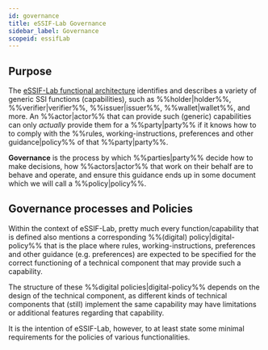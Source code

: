 ```yaml
---
id: governance
title: eSSIF-Lab Governance
sidebar_label: Governance
scopeid: essifLab
---
```


## Purpose
The [eSSIF-Lab functional architecture](functional-architecture) identifies and describes a variety of generic SSI functions (capabilities), such as %%holder|holder%%, %%verifier|verifier%%, %%issuer|issuer%%, %%wallet|wallet%%, and more. An %%actor|actor%% that can provide such (generic) capabilities can only _actually_ provide them for a %%party|party%% if it knows how to to comply with the %%rules, working-instructions, preferences and other guidance|policy%% of that %%party|party%%.

**Governance** is the process by which %%parties|party%% decide how to make decisions, how %%actors|actor%% that work on their behalf are to behave and operate, and ensure this guidance ends up in some document which we will call a %%policy|policy%%.

## Governance processes and Policies
Within the context of eSSIF-Lab, pretty much every function/capability that is defined also mentions a corresponding %%(digital) policy|digital-policy%% that is the place where rules, working-instructions, preferences and other guidance (e.g. preferences) are expected to be specified for the correct functioning of a technical component that may provide such a capability.

The structure of these %%digital policies|digital-policy%% depends on the design of the technical component, as different kinds of technical components that (still) implement the same capability may have limitations or additional features regarding that capability.

It is the intention of eSSIF-Lab, however, to at least state some minimal requirements for the policies of various functionalities.